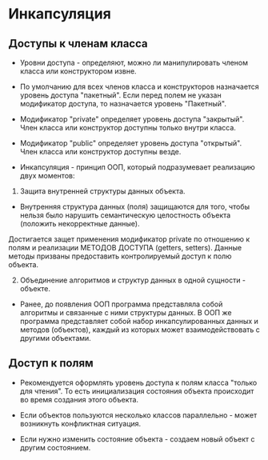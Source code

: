 # Инкапсуляция

## Доступы к членам класса

* Уровни доступа - определяют, можно ли манипулировать членом класса или конструктором извне.

* По умолчанию для всех членов класса и конструкторов назначается уровень доступа "пакетный". Если перед полем не указан модификатор доступа, то назначается уровень "Пакетный".

* Модификатор "private" определяет уровень доступа "закрытый". Член класса или конструктор доступны только внутри класса.

* Модификатор "public" определяет уровень доступа "открытый". Член класса или конструктор доступны везде.

* Инкапсуляция - принцип ООП, который подразумевает реализацию двух моментов:

1. Защита внутренней структуры данных объекта.

- Внутренняя структура данных (поля) защищаются для того, чтобы нельзя было нарушить семантическую целостность объекта (положить некорректные данные).

Достигается защет применения модификатор private по отношению к полям и реализации МЕТОДОВ ДОСТУПА (getters, setters). Данные методы призваны предоставить контролируемый доступ к полю объекта.

2. Объединение алгоритмов и структур данных в одной сущности - объекте.

- Ранее, до появления ООП программа представляла собой алгоритмы и связанные с ними структуры данных. В ООП же программа представляет собой набор инкапсулированных данных и методов (объектов), каждый из которых может взаимодействовать с другими объектами.

## Доступ к полям

* Рекомендуется оформлять уровень доступа к полям класса "только для чтения". То есть инициализация состояния объекта происходит во время создания этого объекта.

* Если объектов пользуются несколько классов параллельно - может возникнуть конфликтная ситуация.

* Если нужно изменить состояние объекта - создаем новый объект с другим состоянием.